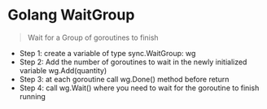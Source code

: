 # Golang WaitGroup
> Wait for a Group of goroutines to finish

- Step 1: create a variable of type sync.WaitGroup: wg
- Step 2: Add the number of goroutines to wait in the newly initialized variable wg.Add(quantity)
- Step 3: at each goroutine call wg.Done() method before return
- Step 4: call wg.Wait() where you need to wait for the goroutine to finish running